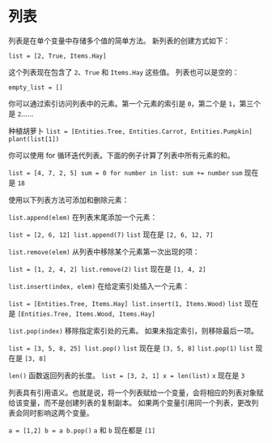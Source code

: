 # 列表
列表是在单个变量中存储多个值的简单方法。
新列表的创建方式如下：

`list = [2, True, Items.Hay]`

这个列表现在包含了 `2`、`True` 和 `Items.Hay` 这些值。
列表也可以是空的：

`empty_list = []`

你可以通过索引访问列表中的元素。第一个元素的索引是 `0`，第二个是 `1`，第三个是 `2`……

种植胡萝卜
`list = [Entities.Tree, Entities.Carrot, Entities.Pumpkin]
plant(list[1])`

你可以使用 for 循环迭代列表。下面的例子计算了列表中所有元素的和。

`list = [4, 7, 2, 5]
sum = 0
for number in list:
	sum += number`
`sum` 现在是 `18`

使用以下列表方法可添加和删除元素：

`list.append(elem)` 在列表末尾添加一个元素：

`list = [2, 6, 12]
list.append(7)`
`list` 现在是 `[2, 6, 12, 7]`

`list.remove(elem)` 从列表中移除某个元素第一次出现的项：

`list = [1, 2, 4, 2]
list.remove(2)`
`list` 现在是 `[1, 4, 2]`

`list.insert(index, elem)` 在给定索引处插入一个元素：

`list = [Entities.Tree, Items.Hay]
list.insert(1, Items.Wood)`
`list` 现在是 `[Entities.Tree, Items.Wood, Items.Hay]`

`list.pop(index)` 移除指定索引处的元素。
如果未指定索引，则移除最后一项。

`list = [3, 5, 8, 25]
list.pop()`
`list` 现在是 `[3, 5, 8]`
`list.pop(1)`
`list` 现在是 `[3, 8]`

`len()` 函数返回列表的长度。
`list = [3, 2, 1]
x = len(list)`
`x` 现在是 `3`

列表具有引用语义。也就是说，将一个列表赋给一个变量，会将相应的列表对象赋给该变量，而不是创建列表的复制副本。
如果两个变量引用同一个列表，更改列表会同时影响这两个变量。

`a = [1,2]
b = a
b.pop()`
`a` 和 `b` 现在都是 `[1]`
